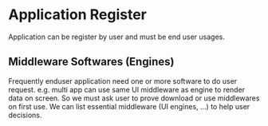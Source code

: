 # Application Register
Application can be register by user and must be end user usages.

## Middleware Softwares (Engines)
Frequently enduser application need one or more software to do user request.
e.g. multi app can use same UI middleware as engine to render data on screen.
So we must ask user to prove download or use middlewares on first use.
We can list essential middleware (UI engines, ...) to help user decisions.